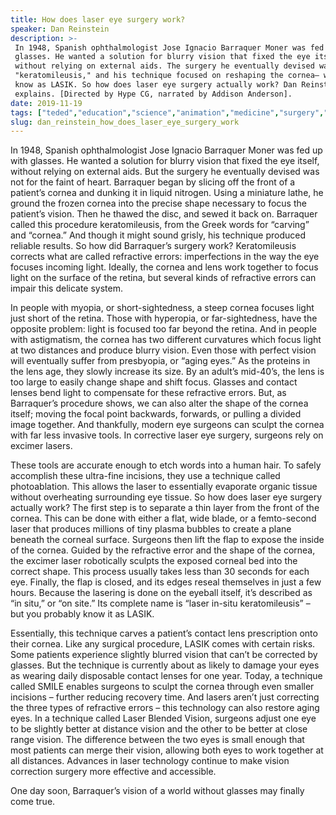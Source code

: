 ```yaml
---
title: How does laser eye surgery work?
speaker: Dan Reinstein
description: >-
 In 1948, Spanish ophthalmologist Jose Ignacio Barraquer Moner was fed up with
 glasses. He wanted a solution for blurry vision that fixed the eye itself,
 without relying on external aids. The surgery he eventually devised was called
 "keratomileusis," and his technique focused on reshaping the cornea— what we now
 know as LASIK. So how does laser eye surgery actually work? Dan Reinstein
 explains. [Directed by Hype CG, narrated by Addison Anderson].
date: 2019-11-19
tags: ["teded","education","science","animation","medicine","surgery","medical-research","health","health-care","public-health","healthcare","technology","biology","physiology"]
slug: dan_reinstein_how_does_laser_eye_surgery_work
---
```


In 1948, Spanish ophthalmologist Jose Ignacio Barraquer Moner was fed up with glasses. He
wanted a solution for blurry vision that fixed the eye itself, without relying on
external aids. But the surgery he eventually devised was not for the faint of heart.
Barraquer began by slicing off the front of a patient’s cornea and dunking it in liquid
nitrogen. Using a miniature lathe, he ground the frozen cornea into the precise shape
necessary to focus the patient’s vision. Then he thawed the disc, and sewed it back on.
Barraquer called this procedure keratomileusis, from the Greek words for “carving” and
“cornea.” And though it might sound grisly, his technique produced reliable results. So
how did Barraquer’s surgery work? Keratomileusis corrects what are called refractive
errors: imperfections in the way the eye focuses incoming light. Ideally, the cornea and
lens work together to focus light on the surface of the retina, but several kinds of
refractive errors can impair this delicate system.

In people with myopia, or short-sightedness, a steep cornea focuses light just short of
the retina. Those with hyperopia, or far-sightedness, have the opposite problem: light is
focused too far beyond the retina. And in people with astigmatism, the cornea has two
different curvatures which focus light at two distances and produce blurry vision. Even
those with perfect vision will eventually suffer from presbyopia, or “aging eyes.” As the
proteins in the lens age, they slowly increase its size. By an adult’s mid-40’s, the lens
is too large to easily change shape and shift focus. Glasses and contact lenses bend light 
to compensate for these refractive errors. But, as Barraquer’s procedure shows, we can
also alter the shape of the cornea itself; moving the focal point backwards, forwards,
or pulling a divided image together. And thankfully, modern eye surgeons can sculpt the
cornea with far less invasive tools. In corrective laser eye surgery, surgeons rely on
excimer lasers.

These tools are accurate enough to etch words into a human hair. To safely accomplish
these ultra-fine incisions, they use a technique called photoablation. This allows the
laser to essentially evaporate organic tissue without overheating surrounding eye
tissue. So how does laser eye surgery actually work? The first step is to separate a thin
layer from the front of the cornea. This can be done with either a flat, wide blade, or a
femto-second laser that produces millions of tiny plasma bubbles to create a plane
beneath the corneal surface. Surgeons then lift the flap to expose the inside of the
cornea. Guided by the refractive error and the shape of the cornea, the excimer laser
robotically sculpts the exposed corneal bed into the correct shape. This process usually
takes less than 30 seconds for each eye. Finally, the flap is closed, and its edges
reseal themselves in just a few hours. Because the lasering is done on the eyeball
itself, it’s described as “in situ,” or “on site.” Its complete name is “laser in-situ 
keratomileusis” – but you probably know it as LASIK.

Essentially, this technique carves a patient’s contact lens prescription onto their
cornea. Like any surgical procedure, LASIK comes with certain risks. Some patients
experience slightly blurred vision that can’t be corrected by glasses. But the technique
is currently about as likely to damage your eyes as wearing daily disposable contact 
lenses for one year. Today, a technique called SMILE enables surgeons to sculpt the cornea
through even smaller incisions – further reducing recovery time. And lasers aren’t just
correcting the three types of refractive errors – this technology can also restore aging
eyes. In a technique called Laser Blended Vision, surgeons adjust one eye to be slightly 
better at distance vision and the other to be better at close range vision. The
difference between the two eyes is small enough that most patients can merge their
vision, allowing both eyes to work together at all distances. Advances in laser technology
continue to make vision correction surgery more effective and accessible.

One day soon, Barraquer’s vision of a world without glasses may finally come
true.

<!--
ad_duration=0
event="TED-Ed"
external_start_time=0
intro_duration=0
is_subtitle_required="False"
is_talk_featured="False"
language="en"
language_swap="False"
native_language="en"
number_of_related_talks=6
number_of_speakers=1
number_of_subtitled_videos=0
number_of_tags=14
number_of_talk_download_languages=19
number_of_talk_more_resources=0
number_of_talk_recommendations=0
number_of_talks_take_actions=0
post_ad_duration=0
published_timestamp="2019-11-19 16:13:29"
recording_date="2019-11-19"
speaker_is_published=0
speaker_name="Dan Reinstein"
talk_name="How does laser eye surgery work?"
talks_tags=["teded","education","science","animation","medicine","surgery","medical-research","health","health-care","public-health","healthcare","technology","biology","physiology"]
url_photo_talk="https://s3.amazonaws.com/talkstar-photos/uploads/4fa84a38-7fd6-4113-a58b-782619dffacc/ocularsurger0.jpg"
url_webpage="https://www.ted.com/talks/dan_reinstein_how_does_laser_eye_surgery_work"
video_type_name="TED-Ed Original"
-->